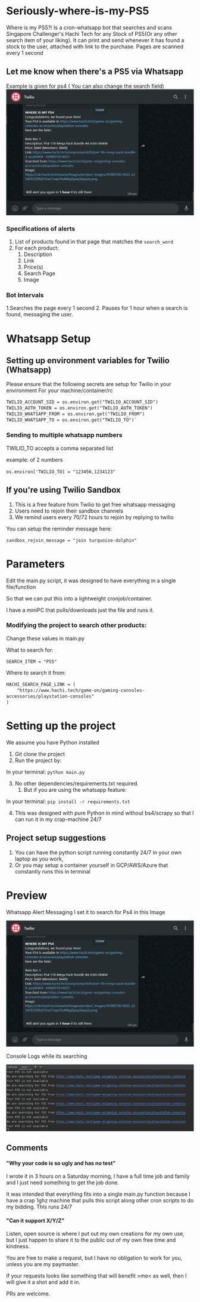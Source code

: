 # Seriously-where-is-my-PS5
Where is my PS5?! Is a cron-whatsapp bot that searches and scans Singapore Challenger's Hachi Tech for any Stock of PS5(Or any other search item of your liking). It can print and send whenever it has found a stock to the user, attached with link to the purchase. Pages are scanned every 1 second

## Let me know when there's a PS5 via Whatsapp
Example is given for ps4 ( You can also change the search field)
![](public/img.png)
### Specifications of alerts
1. List of products found in that page that matches the `search_word`
2. For each product:
   1. Description
   2. Link
   3. Price(s)
   4. Search Page
   5. Image


### Bot Intervals
1.Searches the page every 1 second
2. Pauses for 1 hour when a search is found, messaging the user.

# Whatsapp Setup
## Setting up environment variables for Twilio (Whatsapp)
Please ensure that the following secrets are setup for Twilio in your environment
For your machine/container/rc

    TWILIO_ACCOUNT_SID = os.environ.get("TWILIO_ACCOUNT_SID")
    TWILIO_AUTH_TOKEN = os.environ.get("TWILIO_AUTH_TOKEN")
    TWILIO_WHATSAPP_FROM = os.environ.get("TWILIO_FROM")
    TWILIO_WHATSAPP_TO = os.environ.get("TWILIO_TO")`

### Sending to multiple whatsapp numbers
TWILIO_TO accepts a comma separated list
   
   example: of 2 numbers

   `os.environ['TWILIO_TO] = "123456,1234123"`

## If you're using Twilio Sandbox
1. This is a free feature from Twilio to get free whatsapp messaging
2. Users need to rejoin their sandbox channels
3. We remind users every 70/72 hours to rejoin by replying to twilio

You can setup the reminder message here:

    sandbox_rejoin_message = "join turquoise-dolphin"


# Parameters
Edit the main.py script, it was designed to have everything in a single file/function

So that we can put this into a lightweight cronjob/container.

I have a miniPC that pulls/downloads just the file and runs it.

### Modifying the project to search other products:
Change these values in main.py

What to search for:

    SEARCH_ITEM = "PS5"

Where to search it from:

    HACHI_SEARCH_PAGE_LINK = (
        "https://www.hachi.tech/game-on/gaming-consoles-accessories/playstation-consoles"
    )


# Setting up the project

We assume you have Python installed

1. Git clone the project
2. Run the project by:

In your terminal: 
      `python main.py`

3. No other dependencies/requirements.txt required.
   1. But if you are using the whatsapp feature:

In your terminal: 
   `pip install -r requirements.txt`

4. This was designed with pure Python in mind without bs4/scrapy so that I can run it in my crap-machine 24/7



## Project setup suggestions
1. You can have the python script running constantly 24/7 in your own laptop as you work,
2. Or you may setup a container yourself in GCP/AWS/Azure that constantly runs this in terminal


# Preview

Whatsapp Alert Messaging
I set it to search for Ps4 in this Image

![](public/img.png)

Console Logs while its searching

![](public/img_1.png)


## Comments

#### "Why your code is so ugly and has no test"

I wrote it in 3 hours on a Saturday morning, I have a full time job and family and I just need something to get the job done.

It was intended that everything fits into a single main.py function because I have a crap 1ghz machine that pulls this script along other cron scripts to do my bidding.
This runs 24/7


#### "Can it support X/Y/Z"

Listen, open source is where I put out my own creations for my own use, but I just happen to share it to the public out of my own free time and kindness.

You are free to make a request, but I have no obligation to work for you, unless you are my paymaster.

If your requests looks like something that will benefit >me< as well, then I will give it a shot and add it in.

PRs are welcome.


